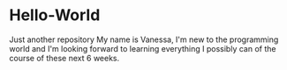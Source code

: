 # Hello-World
Just another repository 
My name is Vanessa, I'm new to the programming world and I'm looking forward to learning everything I possibly can of the course of these next 6 weeks. 
